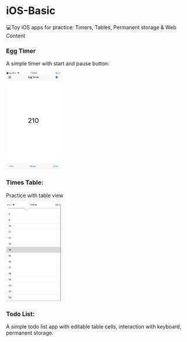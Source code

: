 # iOS-Basic
💻Toy iOS apps for practice: Timers, Tables, Permanent storage &amp; Web Content

### Egg Timer
A simple timer with start and pause button:

<img width="150" src="https://github.com/WangWurong/iOS-Basic/blob/master/Screenshot/egg_timer.png" alt="Egg Timer screenshot"/>

### Times Table:
Practice with table view

<img width="150" src="https://github.com/WangWurong/iOS-Basic/blob/master/Screenshot/times_table.jpg" alt="Times table screenshot"/>

### Todo List:
A simple todo list app with editable table cells, interaction with keyboard, permanent storage.


